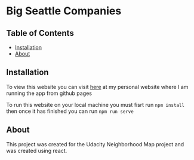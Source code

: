 # Big Seattle Companies

## Table of Contents

- [Installation](#installation)
- [About](#about)

## Installation

To view this website you can visit [here](http://jperrydev.com/SeattleBasedCompaniesMap/) at my personal website where I am running the app from github pages

To run this website on your local machine you must fisrt run `npm install` then once it has finished you can run `npm run serve`

## About

This project was created for the Udacity Neighborhood Map project and was created using react.